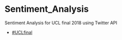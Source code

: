 # Sentiment_Analysis
Sentiment Analysis for UCL final 2018 using Twitter API

- [#UCLfinal](http://htmlpreview.github.io/?https://github.com/aksuhail/Sentiment_Analysis/blob/master/sentiment_analysis.html)
